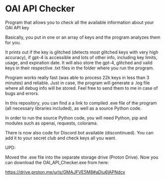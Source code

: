 # OAI API Checker
Program that allows you to check all the available information about your OAI API key

Basically, you put in one or an array of keys and the program analyzes them for you.

It prints out if the key is glitched (detects most glitched keys with very high accuracy), if gpt-4 is accessible and lots of other info, including key limits, usage, and expiration date. It will also store the gpt-4, glitched and valid keys in their respective .txt files in the folder where you run the program.

Program works really fast (was able to process 22k keys in less than 3 minutes) and reliable. Just in case, the program will generate a .log file where all debug info will be stored. Feel free to send them to me in case of bugs and errors.

In this repository, you can find a a link to compiled .exe file of the program (all necessary libraries included), as well as a source Python code.

In order to run the source Python code, you will need Python, pip and modules such as openai, requests, colorama.

There is now also code for Discord bot available (discontinued). You can add it to your secret club and check keys all you want.

UPD:

Moved the .exe file into the separate storage drive (Proton Drive). Now you can download the OAI_API_Checker.exe from here:

https://drive.proton.me/urls/GMAJFVE5M8#aDiu6lAPNdcx
